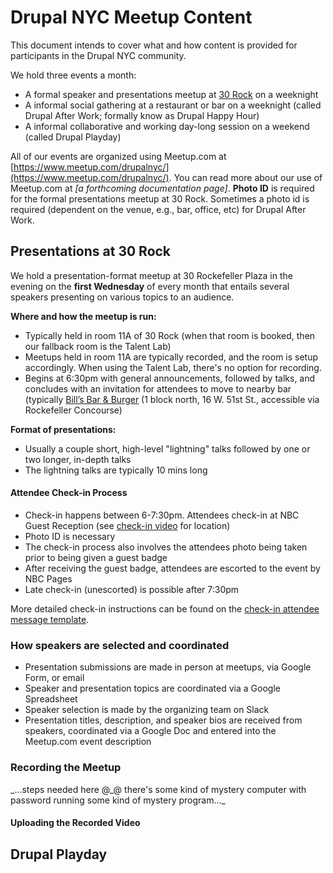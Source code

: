 # Drupal NYC Meetup Content

This document intends to cover what and how content is provided for participants in the Drupal NYC community.

We hold three events a month:

* A formal speaker and presentations meetup at [30 Rock](https://www.google.com/maps?f=q&hl=en&q=30+Rockefeller+Center,+New+York,+NY,+10112,+us) on a weeknight
* A informal social gathering at a restaurant or bar on a weeknight \(called Drupal After Work; formally know as Drupal Happy Hour\)
* A informal collaborative and working day-long session on a weekend \(called Drupal Playday\)

All of our events are organized using Meetup.com at [https://www.meetup.com/drupalnyc/](https://www.meetup.com/drupalnyc/). You can read more about our use of Meetup.com at _\[a forthcoming documentation page\]_. **Photo ID** is required for the formal presentations meetup at 30 Rock. Sometimes a photo id is required \(dependent on the venue, e.g., bar, office, etc\) for Drupal After Work.

## Presentations at 30 Rock

We hold a presentation-format meetup at 30 Rockefeller Plaza in the evening on the **first Wednesday** of every month that entails several speakers presenting on various topics to an audience.

**Where and how the meetup is run:**

* Typically held in room 11A of 30 Rock \(when that room is booked, then our fallback room is the Talent Lab\)
* Meetups held in room 11A are typically recorded, and the room is setup accordingly. When using the Talent Lab, there's no option for recording.
* Begins at 6:30pm with general announcements, followed by talks, and concludes with an invitation for attendees to move to nearby bar \(typically [Bill’s Bar & Burger](https://goo.gl/maps/Eghs2) \(1 block north, 16 W. 51st St., accessible via Rockefeller Concourse\)

**Format of presentations:**

* Usually a couple short, high-level "lightning" talks followed by one or two longer, in-depth talks
* The lightning talks are typically 10 mins long

#### Attendee Check-in Process

* Check-in happens between 6-7:30pm. Attendees check-in at NBC Guest Reception \(see [check-in video](http://bit.ly/dnyccheckin) for location\)
* Photo ID is necessary
* The check-in process also involves the attendees photo being taken prior to being given a guest badge
* After receiving the guest badge, attendees are escorted to the event by NBC Pages
* Late check-in \(unescorted\) is possible after 7:30pm

More detailed check-in instructions can be found on the [check-in attendee message template](attendee-communication-templates.md#check-in-instructions).

### How speakers are selected and coordinated

* Presentation submissions are made in person at meetups, via Google Form, or email
* Speaker and presentation topics are coordinated via a Google Spreadsheet
* Speaker selection is made by the organizing team on Slack
* Presentation titles, description, and speaker bios are received from speakers, coordinated via a Google Doc and entered into the Meetup.com event description

### Recording the Meetup

_...steps needed here @\_@ there's some kind of mystery computer with password running some kind of mystery program...\_

#### Uploading the Recorded Video

## Drupal Playday



